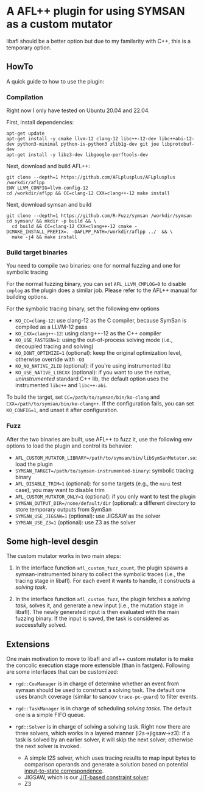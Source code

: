 # A AFL++ plugin for using SYMSAN as a custom mutator

libafl should be a better option but due to my familarity with C++,
this is a temporary option.

## HowTo

A quick guide to how to use the plugin:

### Compilation

Right now I only have tested on Ubuntu 20.04 and 22.04.

First, install dependencies:

```
apt-get update
apt-get install -y cmake llvm-12 clang-12 libc++-12-dev libc++abi-12-dev python3-minimal python-is-python3 zlib1g-dev git joe libprotobuf-dev
apt-get install -y libz3-dev libgoogle-perftools-dev
```

Next, download and build AFL++:

```
git clone --depth=1 https://github.com/AFLplusplus/AFLplusplus /workdir/aflpp
ENV LLVM_CONFIG=llvm-config-12
cd /workdir/aflpp && CC=clang-12 CXX=clang++-12 make install
```

Next, download symsan and build

```
git clone --depth=1 https://github.com/R-Fuzz/symsan /workdir/symsan
cd symsan/ && mkdir -p build && \
  cd build && CC=clang-12 CXX=clang++-12 cmake -DCMAKE_INSTALL_PREFIX=. -DAFLPP_PATH=/workdir/aflpp ../  && \
  make -j4 && make install
```

### Build target binaries

You need to compile two binaries: one for normal fuzzing and one for symbolic tracing

For the normal fuzzing binary, you can set `AFL_LLVM_CMPLOG=0` to disable `cmplog` as the plugin does a similar job.
Please refer to the AFL++ manual for building options.

For the symbolic tracing binary, set the following env options

* `KO_CC=clang-12`: use clang-12 as the C compiler, because SymSan is compiled as a LLVM-12 pass
* `KO_CXX=clang++-12`: using clang++-12 as the C++ compiler
* `KO_USE_FASTGEN=1`: using the out-of-process solving mode (i.e., decoupled tracing and solving)
* `KO_DONT_OPTIMIZE=1` (optional): keep the original optimization level, otherwise override with `-O3`
* `KO_NO_NATIVE_ZLIB` (optional): if you're using instrumented libz
* `KO_USE_NATIVE_LIBCXX` (optional): if you want to use the native, *uninstrumented* standard C++ lib, the default option uses the instrumented `libc++` and `libc++-abi`.

To build the target, set `CC=/path/to/symsan/bin/ko-clang` and `CXX=/path/to/symsan/bin/ko-clang++`.
If the configuration fails, you can set `KO_CONFIG=1`, and unset it after configuration.

### Fuzz

After the two binaries are built, use AFL++ to fuzz it, use the following env options
to load the plugin and control its behavior:

* `AFL_CUSTOM_MUTATOR_LIBRARY=/path/to/symsan/bin/libSymSanMutator.so`: load the plugin
* `SYMSAN_TARGET=/path/to/symsan-instrumented-binary`: symbolic tracing binary
* `AFL_DISABLE_TRIM=1` (optional): for some targets (e.g., the `mini` test case), you may want to disable trim
* `AFL_CUSTOM_MUTATOR_ONLY=1` (optional): if you only want to test the plugin
* `SYMSAN_OUTPUT_DIR=/none/default/dir` (optional): a different directory to store temporary outputs from SymSan
* `SYMSAN_USE_JIGSAW=1` (optional): use JIGSAW as the solver
* `SYMSAN_USE_Z3=1` (optional): use Z3 as the solver

## Some high-level desgin

The custom mutator works in two main steps:

1. In the interface function `afl_custom_fuzz_count`, the plugin spawns
   a symsan-instrumented binary to collect the symbolic traces (i.e., the tracing
   stage in libafl). For each event it wants to handle, it constructs a *solving task*.

2. In the interface function `afl_custom_fuzz`, the plugin fetches a *solving task*,
   solves it, and generate a new input (i.e., the mutation stage in libafl).
   The newly generated input is then evaluated with the main fuzzing binary.
   If the input is saved, the task is considered as successfully solved.

## Extensions

One main motivation to move to libafl and afl++ custom mutator is to make the
concolic execution stage more extensible (than in fastgen). Following are some
interfaces that can be customized:

* `rgd::CovManager` is in charge of determine whether an event from symsan should
  be used to construct a solving task. The default one uses branch coverage
  (similar to sancov `trace-pc-guard`) to filter events.

* `rgd::TaskManager` is in charge of scheduling *solving tasks*. The default one
  is a simple FIFO queue.

* `rgd::Solver` is in charge of solving a solving task. Right now there are three
  solvers, which works in a layered manner (i2s->jigsaw->z3):
  if a task is solved by an earlier solver, it will skip the next solver; otherwise the next solver is invoked.
    * A simple I2S solver, which uses tracing results to map input bytes to comparison
      operands and generate a solution based on potential
      [input-to-state correspondence](https://www.ndss-symposium.org/ndss-paper/redqueen-fuzzing-with-input-to-state-correspondence/).
    * JIGSAW, which is our [JIT-based constraint solver](https://github.com/R-Fuzz/jigsaw).
    * Z3
